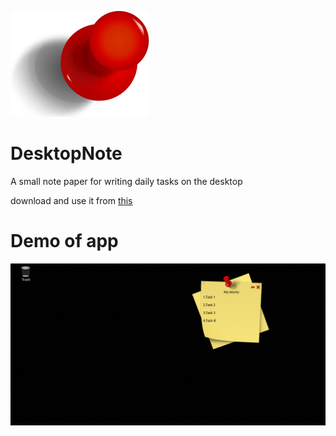![icon](images/tack.svg "DesktopNote")

# DesktopNote
A small note paper for writing daily tasks on the desktop

download and use it from [this](https://github.com/parisa-hr/DesktopNote/releases)


# Demo of app

![Demo picture](doc/demo1.png)
